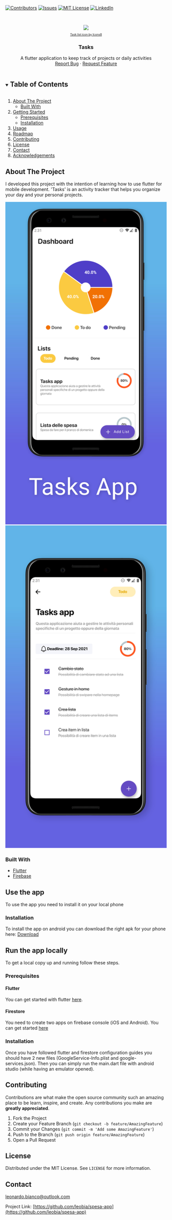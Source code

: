 <!--
*** Thanks for checking out the Best-README-Template. If you have a suggestion
*** that would make this better, please fork the spesa-app and create a pull request
*** or simply open an issue with the tag "enhancement".
*** Thanks again! Now go create something AMAZING! :D
***
***
***
*** To avoid retyping too much info. Do a search and replace for the following:
*** leobia, spesa-app, email, Tasks, A flutter application to keep track of projects or daily activities
-->



<!-- PROJECT SHIELDS -->
<!--
*** I'm using markdown "reference style" links for readability.
*** Reference links are enclosed in brackets [ ] instead of parentheses ( ).
*** See the bottom of this document for the declaration of the reference variables
*** for contributors-url, forks-url, etc. This is an optional, concise syntax you may use.
*** https://www.markdownguide.org/basic-syntax/#reference-style-links
-->
[![Contributors][contributors-shield]][contributors-url]
[![Issues][issues-shield]][issues-url]
[![MIT License][license-shield]][license-url]
[![LinkedIn][linkedin-shield]][linkedin-url]



<!-- PROJECT LOGO -->
<br />
<p align="center">
  <a href="https://github.com/leobia/spesa-app">
    <img src="https://img.icons8.com/color/48/000000/todo-list--v1.png"/>
  </a>

  <br />

  <a style="font-size: 9px" href="https://icons8.com/icon/13550/lista-di-cose-da-fare">
    Task list icon by Icons8
  </a>

  <h3 align="center">Tasks</h3>

  <p align="center">
    A flutter application to keep track of projects or daily activities
    <br />
    <a href="https://github.com/leobia/spesa-app/issues">Report Bug</a>
    ·
    <a href="https://github.com/leobia/spesa-app/issues">Request Feature</a>
  </p>
</p>



<!-- TABLE OF CONTENTS -->
<details open="open">
  <summary><h2 style="display: inline-block">Table of Contents</h2></summary>
  <ol>
    <li>
      <a href="#about-the-project">About The Project</a>
      <ul>
        <li><a href="#built-with">Built With</a></li>
      </ul>
    </li>
    <li>
      <a href="#getting-started">Getting Started</a>
      <ul>
        <li><a href="#prerequisites">Prerequisites</a></li>
        <li><a href="#installation">Installation</a></li>
      </ul>
    </li>
    <li><a href="#usage">Usage</a></li>
    <li><a href="#roadmap">Roadmap</a></li>
    <li><a href="#contributing">Contributing</a></li>
    <li><a href="#license">License</a></li>
    <li><a href="#contact">Contact</a></li>
    <li><a href="#acknowledgements">Acknowledgements</a></li>
  </ol>
</details>



<!-- ABOUT THE PROJECT -->
## About The Project

I developed this project with the intention of learning how to use flutter for mobile development. 'Tasks' is an activity tracker that helps you organize your day and your personal projects.



<p align="center">
  <img src="screenshots/screenshot1.jpeg"  title="List page" alt="List">
  <img src="screenshots/screenshot2.jpeg" title="List detail page" alt="list-detail">
</p>



### Built With

* [Flutter](https://flutter.dev/)
* [Firebase](https://firebase.google.com/)


## Use the app

To use the app you need to install it on your local phone

### Installation

To install the app on android you can download the right apk for your phone here: [Download](https://github.com/leobia/spesa-app/releases/latest)


<!-- GETTING STARTED -->
## Run the app locally

To get a local copy up and running follow these steps.

### Prerequisites

#### Flutter

You can get started with flutter [here](https://flutter.dev/docs/get-started/install).

#### Firestore
You need to create two apps on firebase console (iOS and Android). You can get started [here](https://firebase.flutter.dev/docs/overview)


### Installation

Once you have followed flutter and firestore configuration guides you should have 2 new files (GoogleService-Info.plist and google-services.json). Then you can simply run the main.dart file with android studio (while having an emulator opened). 



<!-- CONTRIBUTING -->
## Contributing

Contributions are what make the open source community such an amazing place to be learn, inspire, and create. Any contributions you make are **greatly appreciated**.

1. Fork the Project
2. Create your Feature Branch (`git checkout -b feature/AmazingFeature`)
3. Commit your Changes (`git commit -m 'Add some AmazingFeature'`)
4. Push to the Branch (`git push origin feature/AmazingFeature`)
5. Open a Pull Request



<!-- LICENSE -->
## License

Distributed under the MIT License. See `LICENSE` for more information.



<!-- CONTACT -->
## Contact

leonardo.bianco@outlook.com

Project Link: [https://github.com/leobia/spesa-app](https://github.com/leobia/spesa-app)


<!-- MARKDOWN LINKS & IMAGES -->
<!-- https://www.markdownguide.org/basic-syntax/#reference-style-links -->
[contributors-shield]: https://img.shields.io/github/contributors/leobia/spesa-app.svg?style=for-the-badge
[contributors-url]: https://github.com/leobia/spesa-app/graphs/contributors
[issues-shield]: https://img.shields.io/github/issues/leobia/spesa-app.svg?style=for-the-badge
[issues-url]: https://github.com/leobia/spesa-app/issues
[license-shield]: https://img.shields.io/github/license/leobia/spesa-app.svg?style=for-the-badge
[license-url]: https://github.com/leobia/spesa-app/blob/master/LICENSE.txt
[linkedin-shield]: https://img.shields.io/badge/-LinkedIn-black.svg?style=for-the-badge&logo=linkedin&colorB=555
[linkedin-url]: https://linkedin.com/in/leonardo-bianco-dev/
